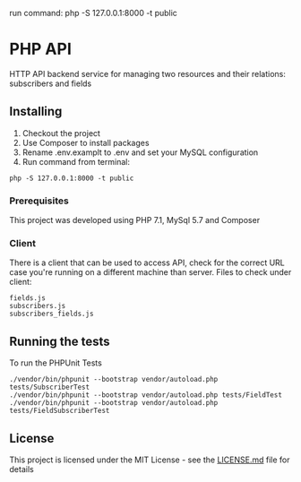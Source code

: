 run command: php -S 127.0.0.1:8000 -t public

# PHP API

HTTP API backend service for managing two resources and their relations: subscribers and fields

## Installing

 1. Checkout the project
 2. Use Composer to install packages
 3. Rename .env.examplt to .env and set your MySQL configuration
 4. Run command from terminal:

```
php -S 127.0.0.1:8000 -t public
```

### Prerequisites

This project was developed using PHP 7.1, MySql 5.7 and Composer

### Client

There is a client that can be used to access API, check for the correct URL case you're running on a different machine than server.
Files to check under client:

```
fields.js
subscribers.js
subscribers_fields.js
```

## Running the tests

To run the PHPUnit Tests

```
./vendor/bin/phpunit --bootstrap vendor/autoload.php tests/SubscriberTest
./vendor/bin/phpunit --bootstrap vendor/autoload.php tests/FieldTest
./vendor/bin/phpunit --bootstrap vendor/autoload.php tests/FieldSubscriberTest
```

## License

This project is licensed under the MIT License - see the [LICENSE.md](LICENSE.md) file for details
